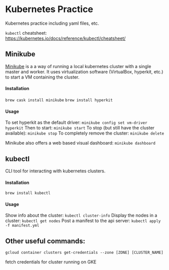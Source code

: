 # Kubernetes Practice

Kubernetes practice including yaml files, etc.

`kubectl` cheatsheet: https://kubernetes.io/docs/reference/kubectl/cheatsheet/

## Minikube
[Minikube](https://minikube.sigs.k8s.io/) is a a way of running a local kubernetes cluster with a single master and worker. It uses virtualization software (VirtualBox, hyperkit, etc.) to start a VM containing the cluster.
#### Installation
`brew cask install minikube`
`brew install hyperkit`
#### Usage
To set hyperkit as the default driver:
`minikube config set vm-driver hyperkit`
Then to start:
`minikube start`
To stop (but still have the cluster available):
`minikube stop`
To completely remove the cluster:
`minikube delete`

Minikube also offers a web based visual dashboard:
`minikube dashboard`

## kubectl
CLI tool for interacting with kubernetes clusters.
#### Installation
`brew install kubectl`
#### Usage
Show info about the cluster:
`kubectl cluster-info`
Display the nodes in a cluster:
`kubectl get nodes`
Post a manifest to the api server:
`kubectl apply -f manifest.yml`

## Other useful commands:

`gcloud container clusters get-credentials --zone [ZONE] [CLUSTER_NAME]`

fetch credentials for cluster running on GKE
